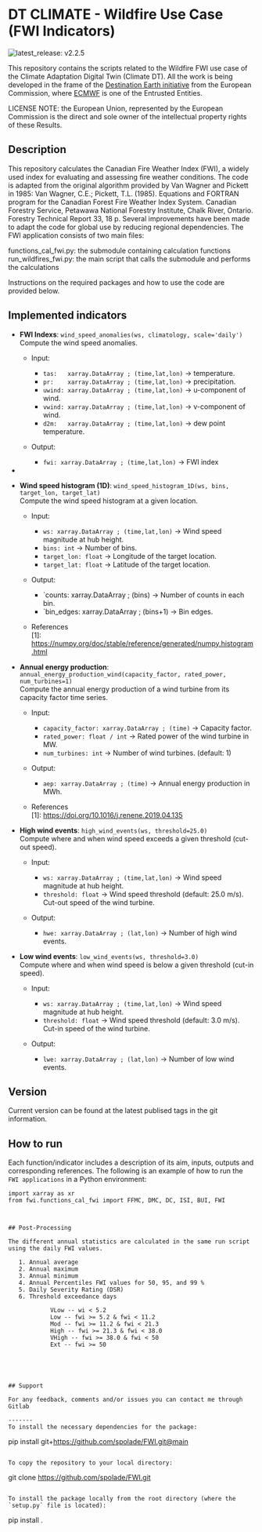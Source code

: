 # DT CLIMATE - Wildfire Use Case (FWI Indicators)

![latest_release: v2.2.5](https://github.com/spolade/FWI/releases/tag/v2.2.5)

This repository contains the scripts related to the Wildfire FWI use case of the Climate Adaptation Digital Twin (Climate DT). All the work is being developed in the frame of the [Destination Earth initiative](https://destination-earth.eu/) from the European Commission, where [ECMWF](https://destine.ecmwf.int/) is one of the Entrusted Entities.

LICENSE NOTE: the European Union, represented by the European Commission is the direct and sole owner of the intellectual property rights of these Results. 

## Description

This repository calculates the Canadian Fire Weather Index (FWI), a widely used index for evaluating and assessing fire weather conditions. The code is adapted from the original algorithm provided by Van Wagner and Pickett in 1985: Van Wagner, C.E.; Pickett, T.L. (1985). Equations and FORTRAN program for the Canadian Forest Fire Weather Index System. Canadian Forestry Service, Petawawa National Forestry Institute, Chalk River, Ontario. Forestry Technical Report 33, 18 p.
Several improvements have been made to adapt the code for global use by reducing regional dependencies.
The FWI application consists of two main files:

functions_cal_fwi.py: the submodule containing calculation functions
run_wildfires_fwi.py: the main script that calls the submodule and performs the calculations

Instructions on the required packages and how to use the code are provided below.

## Implemented indicators



- **FWI Indexs**: `wind_speed_anomalies(ws, climatology, scale='daily')` \
Compute the wind speed anomalies.
    - Input:
        - `tas:   xarray.DataArray ; (time,lat,lon)` -> temperature.
        - `pr:    xarray.DataArray ; (time,lat,lon)` -> precipitation.
        - `uwind: xarray.DataArray ; (time,lat,lon)` -> u-component of wind.
        - `vwind: xarray.DataArray ; (time,lat,lon)` -> v-component of wind.
        - `d2m:   xarray.DataArray ; (time,lat,lon)` -> dew point temperature.

    - Output:
        - `fwi: xarray.DataArray ; (time,lat,lon)` -> FWI index



-
- **Wind speed histogram (1D)**: `wind_speed_histogram_1D(ws, bins, target_lon, target_lat)` \
Compute the wind speed histogram at a given location.
    - Input:
        - `ws: xarray.DataArray ; (time,lat,lon)` -> Wind speed magnitude at hub height.
        - `bins: int` -> Number of bins.
        - `target_lon: float` -> Longitude of the target location.
        - `target_lat: float` -> Latitude of the target location.
    
    - Output:
        - `counts: xarray.DataArray ; (bins) -> Number of counts in each bin.
        - `bin_edges: xarray.DataArray ; (bins+1) -> Bin edges.

    - References \
        [1]: https://numpy.org/doc/stable/reference/generated/numpy.histogram.html

- **Annual energy production**: `annual_energy_production_wind(capacity_factor, rated_power, num_turbines=1)` \
Compute the annual energy production of a wind turbine from its capacity factor time series.
    - Input:
        - `capacity_factor: xarray.DataArray ; (time)` -> Capacity factor.
        - `rated_power: float / int` -> Rated power of the wind turbine in MW.
        - `num_turbines: int` -> Number of wind turbines. (default: 1)

    - Output:
        - `aep: xarray.DataArray ; (time)` -> Annual energy production in MWh.

    - References \
        [1]: https://doi.org/10.1016/j.renene.2019.04.135

- **High wind events**: `high_wind_events(ws, threshold=25.0)` \
Compute where and when wind speed exceeds a given threshold (cut-out speed).
    - Input:
        - `ws: xarray.DataArray ; (time,lat,lon)` -> Wind speed magnitude at hub height.
        - `threshold: float` -> Wind speed threshold (default: 25.0 m/s). Cut-out speed of the wind turbine.

    - Output:
        - `hwe: xarray.DataArray ; (lat,lon)` -> Number of high wind events.

- **Low wind events**: `low_wind_events(ws, threshold=3.0)` \
Compute where and when wind speed is below a given threshold (cut-in speed).
    - Input:
        - `ws: xarray.DataArray ; (time,lat,lon)` -> Wind speed magnitude at hub height.
        - `threshold: float` -> Wind speed threshold (default: 3.0 m/s). Cut-in speed of the wind turbine.

    - Output:
        - `lwe: xarray.DataArray ; (lat,lon)` -> Number of low wind events.


## Version
Current version can be found at the latest publised tags in the git information.

## How to run

Each function/indicator includes a description of its aim, inputs, outputs and corresponding references. The following is an example of how to run the `FWI applications` in a Python environment:

```
import xarray as xr
from fwi.functions_cal_fwi import FFMC, DMC, DC, ISI, BUI, FWI



## Post-Processing

The different annual statistics are calculated in the same run script using the daily FWI values.

   1. Annual average
   2. Annual maximum
   3. Annual minimum
   4. Annual Percentiles FWI values for 50, 95, and 99 %
   5. Daily Severity Rating (DSR)
   6. Threshold exceedance days

            VLow -- wi < 5.2
            Low -- fwi >= 5.2 & fwi < 11.2
            Mod -- fwi >= 11.2 & fwi < 21.3
            High -- fwi >= 21.3 & fwi < 38.0
            VHigh -- fwi >= 38.0 & fwi < 50
            Ext -- fwi >= 50





## Support

For any feedback, comments and/or issues you can contact me through Gitlab 

-------
To install the necessary dependencies for the package:
```
pip install git+https://github.com/spolade/FWI.git@main
```

To copy the repository to your local directory:
```
git clone https://github.com/spolade/FWI.git
```

To install the package locally from the root directory (where the `setup.py` file is located):
```
pip install .
```

